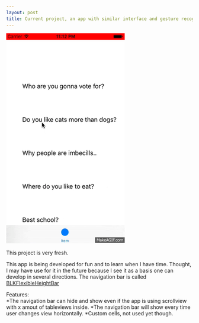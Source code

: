 ```yaml
---
layout: post
title: Current project, an app with similar interface and gesture recognizers as 9GAG for fun and to learn 
---
```

![Geometric pattern with fading gradient](/img/9gag.gif)

This project is very fresh.

This app is being developed for fun and to learn when I have time. Thought, I may have use for it in the future because I see it as a basis one can develop in several directions.
The navigation bar is called [BLKFlexibleHeightBar](https://github.com/bryankeller/BLKFlexibleHeightBar/)



Features:<br>
*The navigation bar can hide and show even if the app is using scrollview with x amout of tableviews inside.
*The navigation bar will show every time user changes view horizontally.
*Custom cells, not used yet though.






